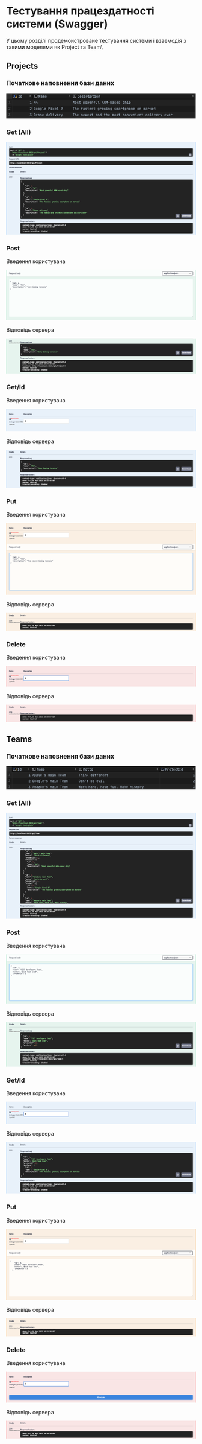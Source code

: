 # Тестування працездатності системи (Swagger)

У цьому розділі продемонстроване тестування системи і взаємодія з такими моделями як Project та Team\


## Projects

### Початкове наповнення бази даних
<p>
    <img src="./images/InitialProjects.png">
</p>

### Get (All)
<p>
    <img src="./images/GetProjects.png">
</p>

### Post
Введення користувача
<p>
    <img src="./images/PostProjectIn.png">
</p>
Відповідь сервера
<p>
    <img src="./images/PostProjectOut.png">
</p>

### Get/Id
Введення користувача
<p>
    <img src="./images/GetProjectByIdIn.png">
</p>
Відповідь сервера
<p>
    <img src="./images/GetProjectByIdOut.png">
</p>

### Put
Введення користувача
<p>
    <img src="./images/PutProjectIn.png">
</p>
Відповідь сервера
<p>
    <img src="./images/PutProjectOut.png">
</p>

### Delete
Введення користувача
<p>
    <img src="./images/DeleteProjectIn.png">
</p>
Відповідь сервера
<p>
    <img src="./images/DeleteProjectOut.png">
</p>

## Teams

### Початкове наповнення бази даних
<p>
    <img src="./images/InitialTeams.png">
</p>

### Get (All)
<p>
    <img src="./images/GetTeams.png">
</p>

### Post
Введення користувача
<p>
    <img src="./images/PostTeamIn.png">
</p>
Відповідь сервера
<p>
    <img src="./images/PostTeamOut.png">
</p>

### Get/Id
Введення користувача
<p>
    <img src="./images/GetTeamByIdIn.png">
</p>
Відповідь сервера
<p>
    <img src="./images/GetTeamByIdOut.png">
</p>

### Put
Введення користувача
<p>
    <img src="./images/PUTTeamIn.png">
</p>
Відповідь сервера
<p>
    <img src="./images/PUTTeamOut.png">
</p>

### Delete
Введення користувача
<p>
    <img src="./images/DELETETeamIn.png">
</p>
Відповідь сервера
<p>
    <img src="./images/DELETETeamOut.png">
</p>